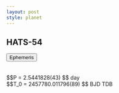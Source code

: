 ```yaml
---
layout: post
style: planet
---
```

<script src="../js/planets.js"></script>

## HATS-54

<!-- Tab links -->
<div class="tab">
<button class="tablinks" onclick="openCity(event, 'Ephemeris')">Ephemeris</button>
</div>

<!-- Tab content -->
<div id="Ephemeris" class="tabcontent" markdown="1">
<br/><br/>
$$P = 2.5441828(43) $$ day <br/>
$$T_0 = 2457780.011796(89) $$ BJD TDB
<br/><br/>
<br/><br/>
</div>



<script src="../js/tabs.js"></script>


